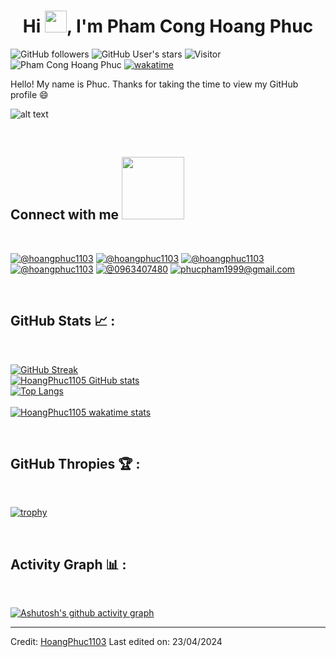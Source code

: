 
<h1 align="center">Hi <img src="https://media.giphy.com/media/hvRJCLFzcasrR4ia7z/giphy.gif" width="35">, I'm Pham Cong Hoang Phuc</h1>

![GitHub followers](https://img.shields.io/github/followers/hoangphuc1103style=social) ![GitHub User's stars](https://img.shields.io/github/stars/hoangphuc1103?style=social) ![Visitor](https://visitor-badge.laobi.icu/badge?page_id=hoangphuc1103.repoName) <img src="https://komarev.com/ghpvc/?username=hoangphuc1103" alt="Pham Cong Hoang Phuc"
 />  [![wakatime](https://wakatime.com/badge/user/dc5cfdb3-6add-4eb5-ad7d-93869a69b978.svg)](https://wakatime.com/@dc5cfdb3-6add-4eb5-ad7d-93869a69b978)


Hello! My name is Phuc. Thanks for taking the time to view my GitHub profile 😄

![alt text](https://media.giphy.com/media/13HBDT4QSTpveU/giphy.gif)

<br>

<h2> Connect with me <img src='https://raw.githubusercontent.com/ShahriarShafin/ShahriarShafin/main/Assets/handshake.gif' width="100px"> </h2>

<br>

[![@hoangphuc1103](https://img.icons8.com/fluency/48/000000/instagram-new.png "@_hoangphuc1103_")](https://www.instagram.com/_hoangphuc1103_/)
[![@hoangphuc1103](https://img.icons8.com/fluency/48/000000/facebook.png "@phucpham99")](https://www.facebook.com/phucpham99/) 
[![@hoangphuc1103](https://img.icons8.com/fluency/48/000000/linkedin.png "@phamconghoangphuc")](https://www.linkedin.com/in/phamconghoangphuc/) 
[![@hoangphuc1103](https://img.icons8.com/fluency/48/000000/twitter-squared.png "@HoangPhuc1105")](https://twitter.com/HoangPhuc1105) 
[![@0963407480](https://img.icons8.com/fluency/48/000000/phone-disconnected.png "@0963407480")](tel:0963407480) 
[![phucpham1999@gmail.com](https://img.icons8.com/fluency/48/000000/apple-mail.png "phucpham1999@gmail.com")](phucpham1999@gmail.com)

<br>

## GitHub Stats 📈 :

<br>

[![GitHub Streak](https://github-readme-streak-stats.herokuapp.com/?user=hoangphuc1103&theme=algolia)](https://git.io/streak-stats)
<br>
[![HoangPhuc1105 GitHub stats](https://github-readme-stats.vercel.app/api?username=hoangphuc1103&theme=algolia)](https://github.com/anuraghazra/github-readme-stats)
<br>
[![Top Langs](https://github-readme-stats.vercel.app/api/top-langs/?username=hoangphuc1103&theme=algolia)](https://github.com/anuraghazra/github-readme-stats)<br>
<br>
[![HoangPhuc1105 wakatime stats](https://github-readme-stats.vercel.app/api/wakatime?username=hoangphuc1103&theme=algolia)](https://github.com/WinterWolf97/github-readme-stats)

<br>

## GitHub Thropies 🏆 :

<br>

[![trophy](https://github-profile-trophy.vercel.app/?username=hoangphuc1105&theme=onedark)](https://github-profile-trophy.vercel.app/?username=hoangphuc1105&theme=onedark)

<br>

## Activity Graph 📊 :

<br>

[![Ashutosh's github activity graph](https://activity-graph.herokuapp.com/graph?username=hoangphuc1105&theme=rogue)](https://github.com/ashutosh00710/github-readme-activity-graph)

---

Credit: [HoangPhuc1103](https://github.com/hoangphuc1103)
Last edited on: 23/04/2024
